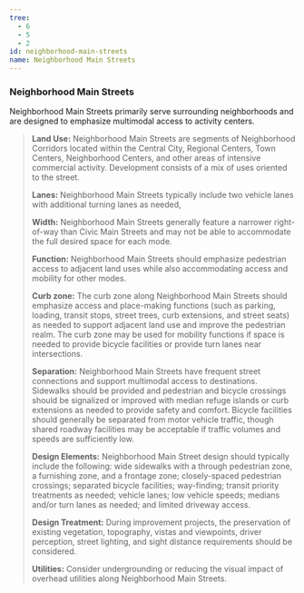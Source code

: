 ```yaml
---
tree:
  - 6
  - 5
  - 2
id: neighborhood-main-streets
name: Neighborhood Main Streets
---
```

### Neighborhood Main Streets

Neighborhood Main Streets primarily serve surrounding neighborhoods and are designed to emphasize multimodal access to activity centers.

> **Land Use:** Neighborhood Main Streets are segments of Neighborhood Corridors located within the Central City, Regional Centers, Town Centers, Neighborhood Centers, and other areas of intensive commercial activity. Development consists of a mix of uses oriented to the street.
>
> **Lanes:** Neighborhood Main Streets typically include two vehicle lanes with additional turning lanes as needed,
>
> **Width:** Neighborhood Main Streets generally feature a narrower right-of-way than Civic Main Streets and may not be able to accommodate the full desired space for each mode.
>
> **Function:** Neighborhood Main Streets should emphasize pedestrian access to adjacent land uses while also accommodating access and mobility for other modes.
>
> **Curb zone:** The curb zone along Neighborhood Main Streets should emphasize access and place-making functions (such as parking, loading, transit stops, street trees, curb extensions, and street seats) as needed to support adjacent land use and improve the pedestrian realm. The curb zone may be used for mobility functions if space is needed to provide bicycle facilities or provide turn lanes near intersections.
>
> **Separation:** Neighborhood Main Streets have frequent street connections and support multimodal access to destinations. Sidewalks should be provided and pedestrian and bicycle crossings should be signalized or improved with median refuge islands or curb extensions as needed to provide safety and comfort. Bicycle facilities should generally be separated from motor vehicle traffic, though shared roadway facilities may be acceptable if traffic volumes and speeds are sufficiently low.
>
> **Design Elements:** Neighborhood Main Street design should typically include the following: wide sidewalks with a through pedestrian zone, a furnishing zone, and a frontage zone; closely-spaced pedestrian crossings; separated bicycle facilities; way-finding; transit priority treatments as needed; vehicle lanes; low vehicle speeds; medians and/or turn lanes as needed; and limited driveway access.
>
> **Design Treatment:** During improvement projects, the preservation of existing vegetation, topography, vistas and viewpoints, driver perception, street lighting, and sight distance requirements should be considered.
>
> **Utilities:** Consider undergrounding or reducing the visual impact of overhead utilities along Neighborhood Main Streets.
